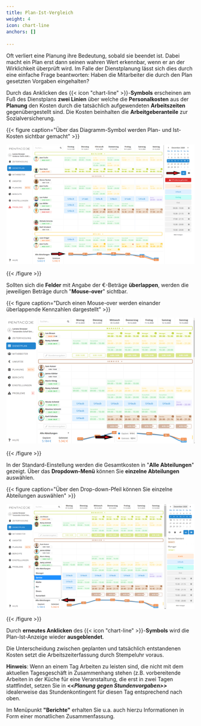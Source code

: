 ```yaml
---
title: Plan-Ist-Vergleich
weight: 4
icon: chart-line
anchors: []

---
```

Oft verliert eine Planung ihre Bedeutung, sobald sie beendet ist. Dabei macht ein Plan erst dann seinen wahren Wert erkennbar, wenn er an der Wirklichkeit überprüft wird. Im Falle der Dienstplanung lässt sich dies durch eine einfache Frage beantworten: Haben die Mitarbeiter die durch den Plan gesetzten Vorgaben eingehalten?

Durch das Anklicken des {{< icon "chart-line" >}}-**Symbols** erscheinen am Fuß des Dienstplans **zwei Linien** über welche die **Personalkosten** aus der **Planung** den Kosten durch die tatsächlich aufgewendeten **Arbeitszeiten** gegenübergestellt sind. Die Kosten beinhalten die **Arbeitgeberanteile** zur Sozialversicherung.

{{< figure caption="Über das Diagramm-Symbol werden Plan- und Ist-Kosten sichtbar gemacht" >}}

![](/uploads/vergleich.png)

{{< /figure >}}

Sollten sich die **Felder** mit Angabe der €-Beträge **überlappen**, werden die jeweiligen Beträge durch "**Mouse-over**" sichtbar.

{{< figure caption="Durch einen Mouse-over werden einander überlappende Kennzahlen dargestellt" >}}

![](/uploads/plan-ist1.png)

{{< /figure >}}

In der Standard-Einstellung werden die Gesamtkosten in "**Alle Abteilungen**" gezeigt. Über das **Dropdown-Menü** können Sie **einzelne Abteilungen** auswählen.

{{< figure caption="Über den Drop-down-Pfeil können Sie einzelne Abteilungen auswählen" >}}

![](/uploads/plan-ist2.png)

{{< /figure >}}

Durch **erneutes Anklicken** des {{< icon "chart-line" >}}-**Symbols** wird die Plan-Ist-Anzeige wieder **ausgeblendet**.

Die Unterscheidung zwischen geplanten und tatsächlich entstandenen Kosten setzt die Arbeitszeiterfassung durch Stempeluhr voraus.

**Hinweis**: Wenn an einem Tag Arbeiten zu leisten sind, die nicht mit dem aktuellen Tagesgeschäft in Zusammenhang stehen (z.B. vorbereitende Arbeiten in der Küche für eine Veranstaltung, die erst in zwei Tagen stattfindet, setzen Sie in **<<_Planung gegen Stundenvorgaben>>_** idealerweise das Stundenkontingent für diesen Tag entsprechend nach oben.

Im Menüpunkt **"Berichte"** erhalten Sie u.a. auch hierzu Informationen in Form einer monatlichen Zusammenfassung.
